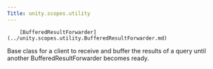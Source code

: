 ```yaml
---
Title: unity.scopes.utility
---
```

        [BufferedResultForwarder](../unity.scopes.utility.BufferedResultForwarder.md)  
Base class for a client to receive and buffer the results of a query until another BufferedResultForwarder becomes ready.

